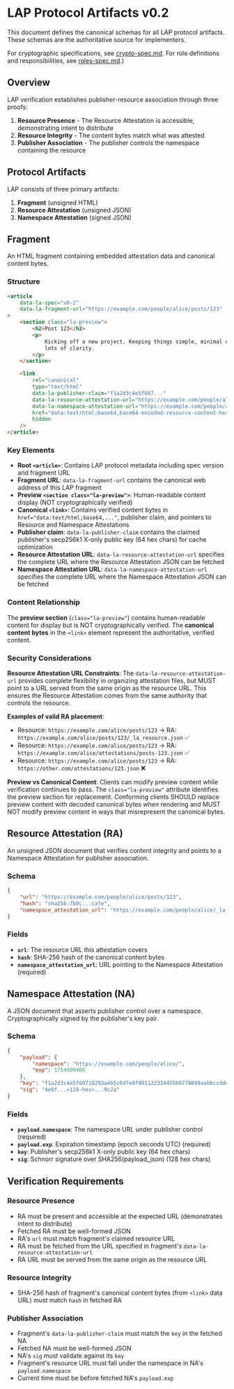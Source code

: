 # LAP Protocol Artifacts v0.2

This document defines the canonical schemas for all LAP protocol artifacts. These schemas are the authoritative source for implementers.

For cryptographic specifications, see [crypto-spec.md](crypto-spec.md). For role definitions and responsibilities, see [roles-spec.md](roles-spec.md).)

## Overview

LAP verification establishes publisher-resource association through three proofs:

1. **Resource Presence** - The Resource Attestation is accessible, demonstrating intent to distribute
2. **Resource Integrity** - The content bytes match what was attested
3. **Publisher Association** - The publisher controls the namespace containing the resource

## Protocol Artifacts

LAP consists of three primary artifacts:

1. **Fragment** (unsigned HTML)
2. **Resource Attestation** (unsigned JSON)
3. **Namespace Attestation** (signed JSON)

## Fragment

An HTML fragment containing embedded attestation data and canonical content bytes.

### Structure

```html
<article
    data-la-spec="v0-2"
    data-la-fragment-url="https://example.com/people/alice/posts/123"
>
    <section class="la-preview">
        <h2>Post 123</h2>
        <p>
            Kicking off a new project. Keeping things simple, minimal deps, and
            lots of clarity.
        </p>
    </section>

    <link
        rel="canonical"
        type="text/html"
        data-la-publisher-claim="f1a2d3c4e5f607..."
        data-la-resource-attestation-url="https://example.com/people/alice/posts/123/_la_resource.json"
        data-la-namespace-attestation-url="https://example.com/people/alice/_la_namespace.json"
        href="data:text/html;base64,base64-encoded-resource-content-here"
        hidden
    />
</article>
```

### Key Elements

-   **Root `<article>`**: Contains LAP protocol metadata including spec version and fragment URL
-   **Fragment URL**: `data-la-fragment-url` contains the canonical web address of this LAP fragment
-   **Preview `<section class="la-preview">`**: Human-readable content display (NOT cryptographically verified)
-   **Canonical `<link>`**: Contains verified content bytes in `href="data:text/html;base64,..."`, publisher claim, and pointers to Resource and Namespace Attestations
-   **Publisher claim**: `data-la-publisher-claim` contains the claimed publisher's secp256k1 X-only public key (64 hex chars) for cache optimization
-   **Resource Attestation URL**: `data-la-resource-attestation-url` specifies the complete URL where the Resource Attestation JSON can be fetched
-   **Namespace Attestation URL**: `data-la-namespace-attestation-url` specifies the complete URL where the Namespace Attestation JSON can be fetched

### Content Relationship

The **preview section** (`class="la-preview"`) contains human-readable content for display but is NOT cryptographically verified. The **canonical content bytes** in the `<link>` element represent the authoritative, verified content.

### Security Considerations

**Resource Attestation URL Constraints**: The `data-la-resource-attestation-url` provides complete flexibility in organizing attestation files, but MUST point to a URL served from the same origin as the resource URL. This ensures the Resource Attestation comes from the same authority that controls the resource.

**Examples of valid RA placement**:

-   Resource: `https://example.com/alice/posts/123` → RA: `https://example.com/alice/posts/123/_la_resource.json` ✅
-   Resource: `https://example.com/alice/posts/123` → RA: `https://example.com/alice/attestations/posts-123.json` ✅
-   Resource: `https://example.com/alice/posts/123` → RA: `https://other.com/attestations/123.json` ❌

**Preview vs Canonical Content**: Clients can modify preview content while verification continues to pass. The `class="la-preview"` attribute identifies the preview section for replacement. Conforming clients SHOULD replace preview content with decoded canonical bytes when rendering and MUST NOT modify preview content in ways that misrepresent the canonical bytes.

## Resource Attestation (RA)

An unsigned JSON document that verifies content integrity and points to a Namespace Attestation for publisher association.

### Schema

```json
{
    "url": "https://example.com/people/alice/posts/123",
    "hash": "sha256:7b0c...cafe",
    "namespace_attestation_url": "https://example.com/people/alice/_la_namespace.json"
}
```

### Fields

-   **`url`**: The resource URL this attestation covers
-   **`hash`**: SHA-256 hash of the canonical content bytes
-   **`namespace_attestation_url`**: URL pointing to the Namespace Attestation (required)

## Namespace Attestation (NA)

A JSON document that asserts publisher control over a namespace. Cryptographically signed by the publisher's key pair.

### Schema

```json
{
    "payload": {
        "namespace": "https://example.com/people/alice/",
        "exp": 1754909400
    },
    "key": "f1a2d3c4e5f60718293a4b5c6d7e8f90112233445566778899aabbccddeeff00",
    "sig": "4e0f...<128-hex>...9c2a"
}
```

### Fields

-   **`payload.namespace`**: The namespace URL under publisher control (required)
-   **`payload.exp`**: Expiration timestamp (epoch seconds UTC) (required)
-   **`key`**: Publisher's secp256k1 X-only public key (64 hex chars)
-   **`sig`**: Schnorr signature over SHA256(payload_json) (128 hex chars)

## Verification Requirements

### Resource Presence

-   RA must be present and accessible at the expected URL (demonstrates intent to distribute)
-   Fetched RA must be well-formed JSON
-   RA's `url` must match fragment's claimed resource URL
-   RA must be fetched from the URL specified in fragment's `data-la-resource-attestation-url`
-   RA URL must be served from the same origin as the resource URL

### Resource Integrity

-   SHA-256 hash of fragment's canonical content bytes (from `<link>` data URL) must match `hash` in fetched RA

### Publisher Association

-   Fragment's `data-la-publisher-claim` must match the `key` in the fetched NA
-   Fetched NA must be well-formed JSON
-   NA's `sig` must validate against its `key`
-   Fragment's resource URL must fall under the namespace in NA's `payload.namespace`
-   Current time must be before fetched NA's `payload.exp`
